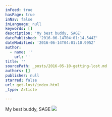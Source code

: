```yaml
---
inFeed: true
hasPage: true
inNav: false
inLanguage: null
keywords: []
description: 'My best buddy, SAGE'
datePublished: '2016-06-14T04:01:14.544Z'
dateModified: '2016-06-14T04:01:10.995Z'
author:
  - name: ''
    url: ''
title: ''
sourcePath: _posts/2016-05-10-getting-lost.md
authors: []
publisher: null
starred: false
url: get-lost/index.html
_type: Article

---
```

My best buddy, SAGE
![](https://the-grid-user-content.s3-us-west-2.amazonaws.com/25e21f22-7bb3-48dd-84bd-b5b0a78ed31d.jpg)
